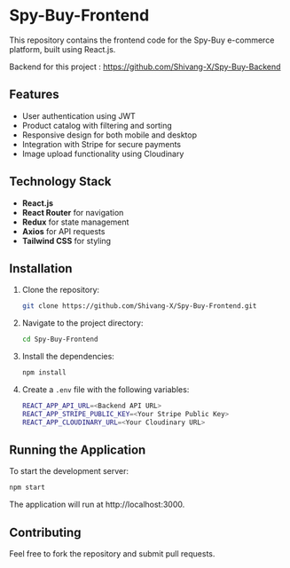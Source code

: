 # Spy-Buy-Frontend

This repository contains the frontend code for the Spy-Buy e-commerce platform, built using React.js. 

Backend for this project : https://github.com/Shivang-X/Spy-Buy-Backend 

## Features

- User authentication using JWT
- Product catalog with filtering and sorting
- Responsive design for both mobile and desktop
- Integration with Stripe for secure payments
- Image upload functionality using Cloudinary

## Technology Stack

- **React.js**
- **React Router** for navigation
- **Redux** for state management
- **Axios** for API requests
- **Tailwind CSS** for styling

## Installation

1. Clone the repository:

    ```bash
    git clone https://github.com/Shivang-X/Spy-Buy-Frontend.git
    ```

2. Navigate to the project directory:

    ```bash
    cd Spy-Buy-Frontend
    ```

3. Install the dependencies:

    ```bash
    npm install
    ```

4. Create a `.env` file with the following variables:

    ```bash
    REACT_APP_API_URL=<Backend API URL>
    REACT_APP_STRIPE_PUBLIC_KEY=<Your Stripe Public Key>
    REACT_APP_CLOUDINARY_URL=<Your Cloudinary URL>
    ```

## Running the Application

To start the development server:

```bash
npm start
```

The application will run at http://localhost:3000.

## Contributing

Feel free to fork the repository and submit pull requests.
